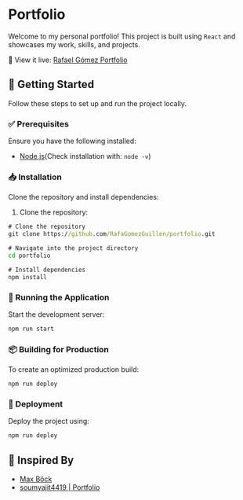 # Portfolio

Welcome to my personal portfolio! This project is built using `React` and showcases my work, skills, and projects.

🔗 View it live: [Rafael Gómez Portfolio](https://rafagomezguillen.github.io/portfolio/#/portfolio)

## 🚀 Getting Started

Follow these steps to set up and run the project locally.

### ✅ Prerequisites

Ensure you have the following installed:

- [Node.js](https://nodejs.org/)(Check installation with: `node -v`)

### 📥 Installation

Clone the repository and install dependencies:

1. Clone the repository:

```cmd
# Clone the repository
git clone https://github.com/RafaGomezGuillen/portfolio.git

# Navigate into the project directory
cd portfolio

# Install dependencies
npm install
```

### 🏃 Running the Application

Start the development server:

```cmd
npm run start
```

### 📦 Building for Production

To create an optimized production build:

```cmd
npm run deploy
```

### 🚀 Deployment

Deploy the project using:

```cmd
npm run deploy
```

## 🎨 Inspired By

- [Max Böck](https://mxb.dev/)
- [soumyajit4419 | Portfolio](https://soumyajit.vercel.app/about)
